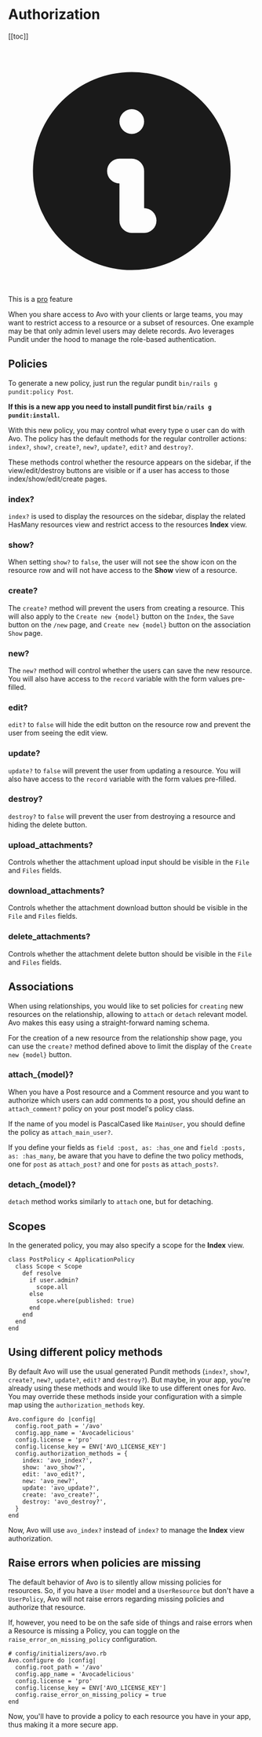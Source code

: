 # Authorization

[[toc]]

<div class="rounded-md bg-blue-50 p-4">
  <div class="flex">
    <div class="flex-shrink-0">
      <svg class="h-5 w-5 text-blue-400" xmlns="http://www.w3.org/2000/svg" viewBox="0 0 20 20" fill="currentColor">
        <path fill-rule="evenodd" d="M18 10a8 8 0 11-16 0 8 8 0 0116 0zm-7-4a1 1 0 11-2 0 1 1 0 012 0zM9 9a1 1 0 000 2v3a1 1 0 001 1h1a1 1 0 100-2v-3a1 1 0 00-1-1H9z" clip-rule="evenodd" />
      </svg>
    </div>
    <div class="ml-3 flex-1 md:flex md:justify-between">
      <div class="text-sm leading-5 text-blue-700">
        This is a <a href="https://avohq.io/purchase/pro" target="_blank" class="underline">pro</a> feature
      </div>
    </div>
  </div>
</div>


When you share access to Avo with your clients or large teams, you may want to restrict access to a resource or a subset of resources. One example may be that only admin level users may delete records. Avo leverages Pundit under the hood to manage the role-based authentication.

## Policies

To generate a new policy, just run the regular pundit `bin/rails g pundit:policy Post`.

**If this is a new app you need to install pundit first <code>bin/rails g pundit:install</code>.**

With this new policy, you may control what every type o user can do with Avo. The policy has the default methods for the regular controller actions: `index?`, `show?`, `create?`, `new?`, `update?`, `edit?` and `destroy?`.

These methods control whether the resource appears on the sidebar, if the view/edit/destroy buttons are visible or if a user has access to those index/show/edit/create pages.

### index?

`index?` is used to display the resources on the sidebar, display the related HasMany resources view and restrict access to the resources **Index** view.

### show?

When setting `show?` to `false`, the user will not see the show icon on the resource row and will not have access to the **Show** view of a resource.

### create?

The `create?` method will prevent the users from creating a resource. This will also apply to the `Create new {model}` button on the `Index`, the `Save` button on the `/new` page, and `Create new {model}` button on the association `Show` page.

### new?

The `new?` method will control whether the users can save the new resource. You will also have access to the `record` variable with the form values pre-filled.

### edit?

`edit?` to `false` will hide the edit button on the resource row and prevent the user from seeing the edit view.

### update?

`update?` to `false` will prevent the user from updating a resource. You will also have access to the `record` variable with the form values pre-filled.

### destroy?

`destroy?` to `false` will prevent the user from destroying a resource and hiding the delete button.

### upload_attachments?

Controls whether the attachment upload input should be visible in the `File` and `Files` fields.

### download_attachments?

Controls whether the attachment download button should be visible in the `File` and `Files` fields.

### delete_attachments?

Controls whether the attachment delete button should be visible in the `File` and `Files` fields.

## Associations

When using relationships, you would like to set policies for `creating` new resources on the relationship, allowing to `attach` or `detach` relevant model. Avo makes this easy using a straight-forward naming schema.

For the creation of a new resource from the relationship show page, you can use the `create?` method defined above to limit the display of the `Create new {model}` button.

### attach_{model}?

When you have a Post resource and a Comment resource and you want to authorize which users can add comments to a post, you should define an `attach_comment?` policy on your post model's policy class.

If the name of you model is PascalCased like `MainUser`, you should define the policy as `attach_main_user?`.

If you define your fields as `field :post, as: :has_one` and `field :posts, as: :has_many`, be aware that you have to define the two policy methods, one for `post` as `attach_post?` and one for `posts` as `attach_posts?`.

### detach_{model}?

`detach` method works similarly to `attach` one, but for detaching.

## Scopes

In the generated policy, you may also specify a scope for the **Index** view.

```ruby{3-9}
class PostPolicy < ApplicationPolicy
  class Scope < Scope
    def resolve
      if user.admin?
        scope.all
      else
        scope.where(published: true)
      end
    end
  end
end
```

## Using different policy methods

By default Avo will use the usual generated Pundit methods (`index?`, `show?`, `create?`, `new?`, `update?`, `edit?` and `destroy?`). But maybe, in your app, you're already using these methods and would like to use different ones for Avo. You may override these methods inside your configuration with a simple map using the `authorization_methods` key.


```ruby{6-14}
Avo.configure do |config|
  config.root_path = '/avo'
  config.app_name = 'Avocadelicious'
  config.license = 'pro'
  config.license_key = ENV['AVO_LICENSE_KEY']
  config.authorization_methods = {
    index: 'avo_index?',
    show: 'avo_show?',
    edit: 'avo_edit?',
    new: 'avo_new?',
    update: 'avo_update?',
    create: 'avo_create?',
    destroy: 'avo_destroy?',
  }
end
```

Now, Avo will use `avo_index?` instead of `index?` to manage the **Index** view authorization.

## Raise errors when policies are missing

The default behavior of Avo is to silently allow missing policies for resources. So, if you have a `User` model and a `UserResource` but don't have a `UserPolicy`, Avo will not raise errors regarding missing policies and authorize that resource.

If, however, you need to be on the safe side of things and raise errors when a Resource is missing a Policy, you can toggle on the `raise_error_on_missing_policy` configuration.

```ruby{7}
# config/initializers/avo.rb
Avo.configure do |config|
  config.root_path = '/avo'
  config.app_name = 'Avocadelicious'
  config.license = 'pro'
  config.license_key = ENV['AVO_LICENSE_KEY']
  config.raise_error_on_missing_policy = true
end
```

Now, you'll have to provide a policy to each resource you have in your app, thus making it a more secure app.

